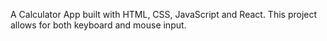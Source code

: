 A Calculator App built with HTML, CSS, JavaScript and React. This project allows for both keyboard and mouse input.
